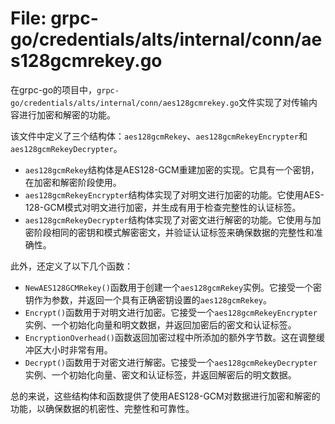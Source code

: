 # File: grpc-go/credentials/alts/internal/conn/aes128gcmrekey.go

在grpc-go的项目中，`grpc-go/credentials/alts/internal/conn/aes128gcmrekey.go`文件实现了对传输内容进行加密和解密的功能。

该文件中定义了三个结构体：`aes128gcmRekey`、`aes128gcmRekeyEncrypter`和`aes128gcmRekeyDecrypter`。

- `aes128gcmRekey`结构体是AES128-GCM重建加密的实现。它具有一个密钥，在加密和解密阶段使用。
- `aes128gcmRekeyEncrypter`结构体实现了对明文进行加密的功能。它使用AES-128-GCM模式对明文进行加密，并生成有用于检查完整性的认证标签。
- `aes128gcmRekeyDecrypter`结构体实现了对密文进行解密的功能。它使用与加密阶段相同的密钥和模式解密密文，并验证认证标签来确保数据的完整性和准确性。

此外，还定义了以下几个函数：

- `NewAES128GCMRekey()`函数用于创建一个`aes128gcmRekey`实例。它接受一个密钥作为参数，并返回一个具有正确密钥设置的`aes128gcmRekey`。
- `Encrypt()`函数用于对明文进行加密。它接受一个`aes128gcmRekeyEncrypter`实例、一个初始化向量和明文数据，并返回加密后的密文和认证标签。
- `EncryptionOverhead()`函数返回加密过程中所添加的额外字节数。这在调整缓冲区大小时非常有用。
- `Decrypt()`函数用于对密文进行解密。它接受一个`aes128gcmRekeyDecrypter`实例、一个初始化向量、密文和认证标签，并返回解密后的明文数据。

总的来说，这些结构体和函数提供了使用AES128-GCM对数据进行加密和解密的功能，以确保数据的机密性、完整性和可靠性。

